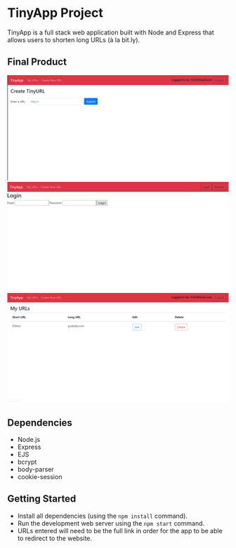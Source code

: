 # TinyApp Project

TinyApp is a full stack web application built with Node and Express that allows users to shorten long URLs (à la bit.ly).

## Final Product

!["screenshot description"](https://github.com/6hrslater/tinyapp-1/blob/master/docs/newurlpage.PNG?raw=true)
!["screenshot description"](https://github.com/6hrslater/tinyapp-1/blob/master/docs/loginpage.PNG?raw=true)
!["screenshot description"](https://github.com/6hrslater/tinyapp-1/blob/master/docs/editanddeletepage.PNG?raw=true)


## Dependencies

- Node.js
- Express
- EJS
- bcrypt
- body-parser
- cookie-session


## Getting Started

- Install all dependencies (using the `npm install` command).
- Run the development web server using the `npm start` command.
- URLs entered will need to be the full link in order for the app to be able to redirect to the website.